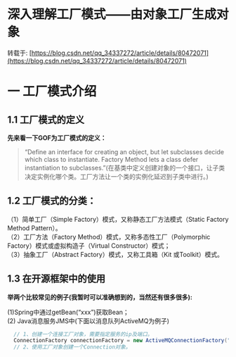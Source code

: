 # 深入理解工厂模式——由对象工厂生成对象
转载于: [https://blog.csdn.net/qq_34337272/article/details/80472071](https://blog.csdn.net/qq_34337272/article/details/80472071)

# 一 工厂模式介绍

## 1.1 工厂模式的定义

**先来看一下GOF为工厂模式的定义：**  
>“Define an interface for creating an object, but let subclasses decide which class to instantiate. Factory Method lets a class defer instantiation to subclasses.”(在基类中定义创建对象的一个接口，让子类决定实例化哪个类。工厂方法让一个类的实例化延迟到子类中进行。)  

## 1.2 工厂模式的分类：

（1）简单工厂（Simple Factory）模式，又称静态工厂方法模式（Static Factory Method Pattern）。  
（2）工厂方法（Factory Method）模式，又称多态性工厂（Polymorphic Factory）模式或虚拟构造子（Virtual Constructor）模式；  
（3）抽象工厂（Abstract Factory）模式，又称工具箱（Kit 或Toolkit）模式。  

## 1.3 在开源框架中的使用

**举两个比较常见的例子(我暂时可以准确想到的，当然还有很多很多):**  

(1)Spring中通过getBean(“xxx”)获取Bean；  
(2) Java消息服务JMS中(下面以消息队列ActiveMQ为例子)   

```java
  // 1、创建一个连接工厂对象，需要指定服务的ip及端口。
  ConnectionFactory connectionFactory = new ActiveMQConnectionFactory("tcp://192.168.25.155:61616");
  // 2、使用工厂对象创建一个Connection对象。
```
